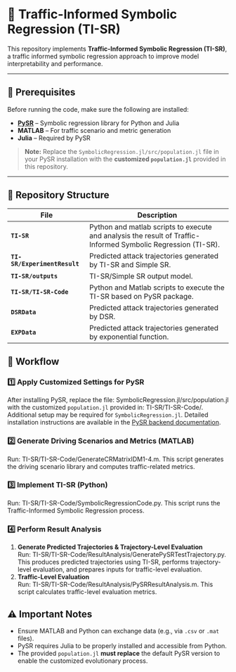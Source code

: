 # 🚦 Traffic-Informed Symbolic Regression (TI-SR)

This repository implements **Traffic-Informed Symbolic Regression (TI-SR)**, a traffic informed symbolic regression approach to improve model interpretability and performance.  

---

## 📌 Prerequisites

Before running the code, make sure the following are installed:

- **[PySR](https://github.com/MilesCranmer/PySR)** – Symbolic regression library for Python and Julia  
- **MATLAB** – For traffic scenario and metric generation  
- **Julia** – Required by PySR  

> **Note:** Replace the `SymbolicRegression.jl/src/population.jl` file in your PySR installation with the **customized `population.jl`** provided in this repository.

---

## 📂 Repository Structure

| File | Description |
|------|-------------|
| **`TI-SR`** | Python and matlab scripts to execute and analysis the result of Traffic-Informed Symbolic Regression (TI-SR). |
| **`TI-SR/ExperimentResult`** | Predicted attack trajectories generated by TI-SR and Simple SR. |
| **`TI-SR/outputs`** | TI-SR/Simple SR output model. |
| **`TI-SR/TI-SR-Code`** | Python and Matlab scripts to execute the TI-SR based on PySR package. |
| **`DSRData`** | Predicted attack trajectories generated by DSR. |
| **`EXPData`** | Predicted attack trajectories generated by exponential function. |

## 🔄 Workflow
### **1️⃣ Apply Customized Settings for PySR**  
After installing PySR, replace the file:  SymbolicRegression.jl/src/population.jl with the customized `population.jl` provided in: TI-SR/TI-SR-Code/.
Additional setup may be required for `SymbolicRegression.jl`. Detailed installation instructions are available in the [PySR backend documentation](https://ai.damtp.cam.ac.uk/pysr/backend/).

### **2️⃣ Generate Driving Scenarios and Metrics (MATLAB)**  
Run: TI-SR/TI-SR-Code/GenerateCRMatrixIDM1-4.m.
This script generates the driving scenario library and computes traffic-related metrics.

### **3️⃣ Implement TI-SR (Python)**  
Run: TI-SR/TI-SR-Code/SymbolicRegressionCode.py.
This script runs the Traffic-Informed Symbolic Regression process.

### **4️⃣ Perform Result Analysis**  
1. **Generate Predicted Trajectories & Trajectory-Level Evaluation**  
Run:  TI-SR/TI-SR-Code/ResultAnalysis/GeneratePySRTestTrajectory.py.
This produces predicted trajectories using TI-SR, performs trajectory-level evaluation, and prepares inputs for traffic-level evaluation.  
2. **Traffic-Level Evaluation**  
Run:  TI-SR/TI-SR-Code/ResultAnalysis/PySRResultAnalysis.m.
This script calculates traffic-level evaluation metrics.

## ⚠️ Important Notes
- Ensure MATLAB and Python can exchange data (e.g., via `.csv` or `.mat` files).  
- PySR requires Julia to be properly installed and accessible from Python.  
- The provided `population.jl` **must replace** the default PySR version to enable the customized evolutionary process.  
